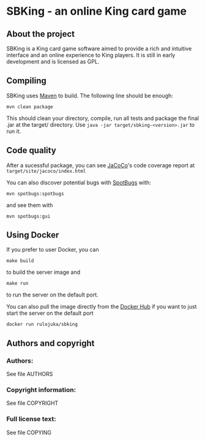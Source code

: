 # SBKing - an online King card game


## About the project

SBKing is a King card game software aimed to provide a rich and intuitive interface and an online experience to King players. It is still in early development and is licensed as GPL.

## Compiling

SBKing uses [Maven](https://maven.apache.org/) to build. The following line should be enough:

```
mvn clean package
```

This should clean your directory, compile, run all tests and package the final .jar at the target/ directory. Use `java -jar target/sbking-<version>.jar` to run it.

## Code quality

After a sucessful package, you can see [JaCoCo](https://www.jacoco.org/jacoco/)'s code coverage report at `target/site/jacoco/index.html`

You can also discover potential bugs with [SpotBugs](https://spotbugs.github.io/) with:

```
mvn spotbugs:spotbugs
```

and see them with

```
mvn spotbugs:gui
```

## Using Docker

If you prefer to user Docker, you can
```
make build
```
to build the server image and
```
make run
```
to run the server on the default port.

You can also pull the image directly from the [Docker Hub](https://hub.docker.com/r/rulojuka/sbking) if you want to just start the server on the default port
```
docker run rulojuka/sbking
```

## Authors and copyright

### Authors:
See file AUTHORS

### Copyright information:
See file COPYRIGHT

### Full license text:
See file COPYING

